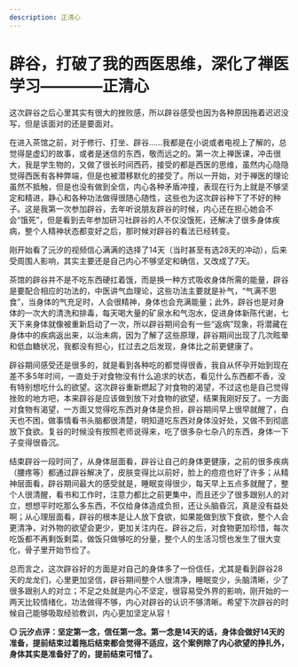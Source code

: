 ```yaml
---
description: 正清心
---
```


# 辟谷，打破了我的西医思维，深化了禅医学习————正清心

这次辟谷之后心里其实有很大的挫败感，所以辟谷感受也因为各种原因拖着迟迟没写，但是该面对的还是要面对。

在进入茶馆之前，对于修行、打坐、辟谷……我都是在小说或者电视上了解的，总觉得是虚幻的故事，或者是迷信的东西，敬而远之的。第一次上禅医课，冲击很大，我是学生物的，又做了很长时间西药，接受的都是西医的思维，虽然内心隐隐觉得西医有各种弊端，但是也被潜移默化的接受了。所以一开始，对于禅医的理论虽然不抵触，但是也没有做到全信，内心各种矛盾冲撞，表现在行为上就是不够坚定和精进，静心和各种功法做得很随心随性，这些也为这次辟谷种下了不好的种子。这是我第一次参加辟谷，去年听说朋友辟谷的时候，内心还在担心她会不会“饿死”，但是看到去年参加研习社辟谷的人不仅没饿死，还解决了很多身体疾病，整个人精神状态都变好之后，那时候对辟谷的看法已经转变。

刚开始看了沅汐的视频信心满满的选择了14天（当时甚至有选28天的冲动），后来受周围人影响，其实主要还是自己内心不够坚定和确信，又改成了7天。

茶馆的辟谷并不是不吃东西硬扛着饿，而是换一种方式吸收身体所需的能量，辟谷是要配合相应的功法的，中医讲气血理论，这些功法主要就是补气，“气满不思食”，当身体的气充足时，人会很精神，身体也会充满能量；此外，辟谷也是对身体的一次大的清洗和排毒，每天喝大量的矿泉水和气泡水，促进身体新陈代谢，七天下来身体就像被重新启动了一次，所以辟谷期间会有一些“返病”现象，将潜藏在身体中的疾病返出来，以治未病，因为了解了这些原理，辟谷期间出现了几次眩晕和低血糖状况，我都没有担心，扛过去之后发现，身体比之前更健康了。

辟谷期间感受还是很多的，就是看到各种吃的都觉得很香，我自从怀孕开始到现在差不多5年时间，一直处于对食物没有什么追求的状态，看见什么东西都不香，没有特别想吃什么的欲望。这次辟谷重新燃起了对食物的渴望，不过这也是自己觉得挫败的地方吧，本来辟谷是应该做到放下对食物的欲望，结果我刚好反了。一方面对食物有渴望，一方面又觉得吃东西对身体是负担，辟谷期间早上很早就醒了，白天也不困，做事情看书头脑都很清楚，明知道吃东西对身体没好处，又做不到彻底放下食欲。复谷的时候没有按照老师说得来，吃了很多杂七杂八的东西，身体一下子变得很昏沉。

结束辟谷一段时间了，从身体层面看，辟谷让自己的身体更健康，之前的很多疾病（腰疼等）都通过辟谷解决了，皮肤变得比以前好，脸上的痘痘也好了许多；从精神层面看，辟谷期间最大的感受就是，睡眠变得很少，每天早上五点多就醒了，整个人很清醒，看书和工作时，注意力都比之前更集中，而且还少了很多跟别人的对立，想想平时吃那么多东西，不仅给身体造成负担，还让头脑昏沉，真是没有益处啊；从心理层面看，辟谷的根本是让人放下食欲，如果能做到放下食欲，整个人会更清净，对外物的欲望会更少，更加关注内在。辟谷之后，对食物更加珍惜，每次吃饭都不再剩饭剩菜，做饭只做够吃的分量，整个人的生活习惯也发生了很大变化，骨子里开始节俭了。

总而言之，这次辟谷好的方面是对自己的身体多了一份信任，尤其是看到辟谷28天的龙龙们，心里更加坚信，辟谷期间整个人很清净，睡眠变少，头脑清晰，少了很多跟别人的对立；不足之处就是内心不坚定，很容易受外界的影响，刚开始的一两天比较情绪化，功法做得不够，内心对辟谷的认识不够清晰。希望下次辟谷的时候自己能够吸取经验教训，内心更加坚定从容！

**◎ 沅汐点评：坚定第一念，信任第一念。第一念是14天的话，身体会做好14天的准备，提前结束过着拖后结束都会觉得不适应，这个案例除了内心欲望的挣扎外，身体其实是准备好了的，提前结束可惜了。**

